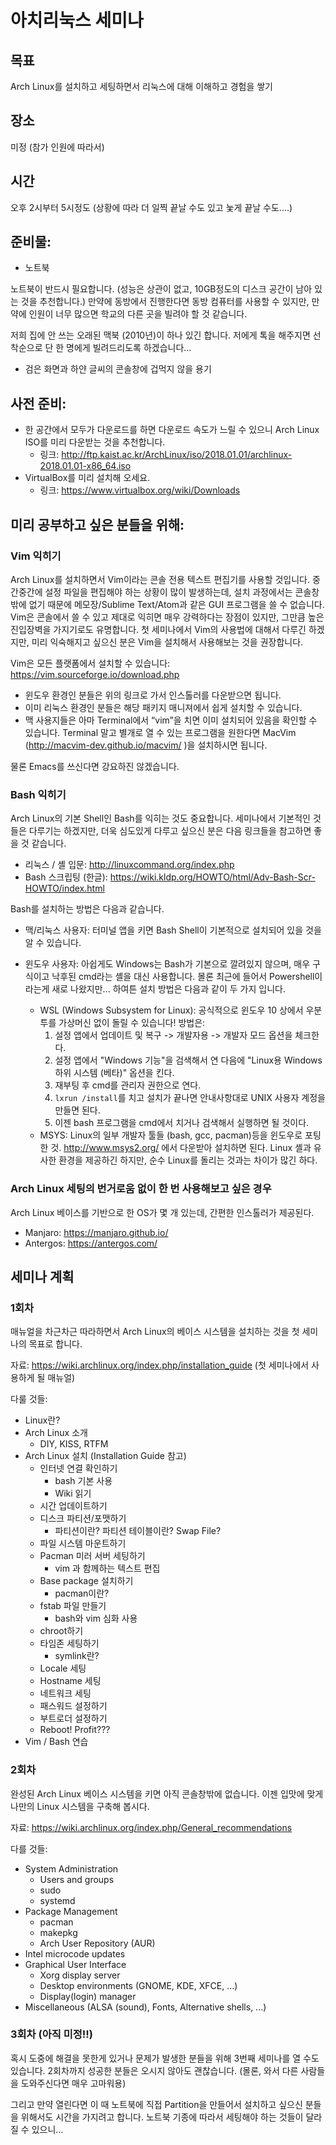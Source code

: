 # 아치리눅스 세미나

## 목표

Arch Linux를 설치하고 세팅하면서 리눅스에 대해 이해하고 경험을 쌓기

## 장소

미정 (참가 인원에 따라서)

## 시간

오후 2시부터 5시정도 (상황에 따라 더 일찍 끝날 수도 있고 눚게 끝날 수도….)

## 준비물:

- 노트북

노트북이 반드시 필요합니다. (성능은 상관이 없고, 10GB정도의 디스크 공간이 남아 있는 것을 추천합니다.) 만약에 동방에서 진행한다면 동방 컴퓨터를 사용할 수 있지만, 만약에 인원이 너무 많으면 학교의 다른 곳을 빌려야 할 것 같습니다.

저희 집에 안 쓰는 오래된 맥북 (2010년)이 하나 있긴 합니다. 저에게 톡을 해주지면 선착순으로 단 한 명에게 빌려드리도록 하겠습니다…

- 검은 화면과 하얀 글씨의 콘솔창에 겁먹지 않을 용기

## 사전 준비:

- 한 공간에서 모두가 다운로드를 하면 다운로드 속도가 느릴 수 있으니 Arch Linux ISO를 미리 다운받는 것을 추천합니다.
    - 링크: http://ftp.kaist.ac.kr/ArchLinux/iso/2018.01.01/archlinux-2018.01.01-x86_64.iso
- VirtualBox를 미리 설치해 오세요.
    - 링크: https://www.virtualbox.org/wiki/Downloads

## 미리 공부하고 싶은 분들을 위해:

### Vim 익히기

Arch Linux를 설치하면서 Vim이라는 콘솔 전용 텍스트 편집기를 사용할 것입니다. 중간중간에 설정 파일을 편집해야 하는 상황이 많이 발생하는데, 설치 과정에서는 콘솔창 밖에 없기 때문에 메모장/Sublime Text/Atom과 같은 GUI 프로그램을 쓸 수 없습니다. Vim은 콘솔에서 쓸 수 있고 제대로 익히면 매우 강력하다는 장점이 있지만, 그만큼 높은 진입장벽을 가지기로도 유명합니다. 첫 세미나에서 Vim의 사용법에 대해서 다루긴 하겠지만, 미리 익숙해지고 싶으신 분은 Vim을 설치해서 사용해보는 것을 권장합니다.

Vim은 모든 플랫폼에서 설치할 수 있습니다:
https://vim.sourceforge.io/download.php

- 윈도우 환경인 분들은 위의 링크로 가서 인스톨러를 다운받으면 됩니다.
- 이미 리눅스 환경인 분들은 해당 패키지 매니져에서 쉽게 설치할 수 있습니다.
- 맥 사용지들은 아마 Terminal에서 “vim”을 치면 이미 설치되어 있음을 확인할 수 있습니다. Terminal 말고 별개로 열 수 있는 프로그램을 원한다면 MacVim (http://macvim-dev.github.io/macvim/ )을 설치하시면 됩니다.

물론 Emacs를 쓰신다면 강요하진 않겠습니다.

### Bash 익히기

Arch Linux의 기본 Shell인 Bash를 익히는 것도 중요합니다. 세미나에서 기본적인 것들은 다루기는 하겠지만, 더욱 심도있게 다루고 싶으신 분은 다음 링크들을 참고하면 좋을 것 같습니다.

- 리눅스 / 셸 입문: http://linuxcommand.org/index.php
- Bash 스크립팅 (한글): https://wiki.kldp.org/HOWTO/html/Adv-Bash-Scr-HOWTO/index.html

Bash를 설치하는 방법은 다음과 같습니다.

- 맥/리눅스 사용자: 터미널 앱을 키면 Bash Shell이 기본적으로 설치되어 있을 것을 알 수 있습니다.

- 윈도우 사용자: 아쉽게도 Windows는 Bash가 기본으로 깔려있지 않으며, 매우 구식이고 낙후된 cmd라는 셸을 대신 사용합니다. 몰론 최근에 들어서 Powershell이라는게 새로 나왔지만... 하여튼 설치 방법은 다음과 같이 두 가지 입니다.
    - WSL (Windows Subsystem for Linux): 공식적으로 윈도우 10 상에서 우분투를 가상머신 없이 돌릴 수 있습니다! 방법은:
        1. 설정 앱에서 업데이트 및 복구 -> 개발자용 -> 개발자 모드 옵션을 체크한다.
        2. 설정 앱에서 "Windows 기능"을 검색해서 연 다음에 "Linux용 Windows 하위 시스템 (베타)" 옵션을 킨다.
        3. 재부팅 후 cmd를 관리자 권한으로 연다.
        4. ``lxrun /install``를 치고 설치가 끝나면 안내사항대로 UNIX 사용자 계정을 만들면 된다.
        5. 이젠 bash 프로그램을 cmd에서 치거나 검색해서 실행하면 될 것이다.
    - MSYS: Linux의 일부 개발자 툴들 (bash, gcc, pacman)등을 윈도우로 포팅한 것. http://www.msys2.org/ 에서 다운받아 설치하면 된다. Linux 셸과 유사한 환경을 제공하긴 하지만, 순수 Linux를 돌리는 것과는 차이가 많긴 하다.

### Arch Linux 세팅의 번거로움 없이 한 번 사용해보고 싶은 경우

Arch Linux 베이스를 기반으로 한 OS가 몇 개 있는데, 간편한 인스톨러가 제공된다.

- Manjaro: https://manjaro.github.io/
- Antergos: https://antergos.com/

## 세미나 계획

### 1회차

매뉴얼을 차근차근 따라하면서 Arch Linux의 베이스 시스템을 설치하는 것을 첫 세미나의 목표로 합니다.

자료: https://wiki.archlinux.org/index.php/installation_guide (첫 세미나에서 사용하게 될 매뉴얼)

다룰 것들:
- Linux란?
- Arch Linux 소개
    - DIY, KISS, RTFM
- Arch Linux 설치 (Installation Guide 참고)
    - 인터넷 연결 확인하기
        - bash 기본 사용
        - Wiki 읽기
    - 시간 업데이트하기
    - 디스크 파티션/포맷하기
        - 파티션이란? 파티션 테이블이란? Swap File?
    - 파일 시스템 마운트하기
    - Pacman 미러 서버 세팅하기
        - vim 과 함께하는 텍스트 편집
    - Base package 설치하기
        - pacman이란?
    - fstab 파일 만들기
        - bash와 vim 심화 사용
    - chroot하기
    - 타임존 세팅하기
        - symlink란?
    - Locale 세팅
    - Hostname 세팅
    - 네트워크 세팅
    - 패스워드 설정하기
    - 부트로더 설정하기 
    - Reboot! Profit???
- Vim / Bash 연습

### 2회차

완성된 Arch Linux 베이스 시스템을 키면 아직 콘솔창밖에 없습니다. 이젠 입맛에 맞게 나만의 Linux 시스템을 구축해 봅시다.

자료: https://wiki.archlinux.org/index.php/General_recommendations 

다를 것들:
- System Administration
    - Users and groups
    - sudo
    - systemd
- Package Management
    - pacman
    - makepkg
    - Arch User Repository (AUR)
- Intel microcode updates
- Graphical User Interface
    - Xorg display server
    - Desktop environments (GNOME, KDE, XFCE, ...)
    - Display(login) manager
- Miscellaneous (ALSA (sound), Fonts, Alternative shells, ...)

### 3회차 (아직 미정!!)

혹시 도중에 해결을 못한게 있거나 문제가 발생한 분들을 위해 3번째 세미나를 열 수도 있습니다. 2회차까지 성공한 분들은 오시지 않아도 괜찮습니다. (몰론, 와서 다른 사람들을 도와주신다면 매우 고마워용)

그리고 만약 열린다면 이 때 노트북에 직접 Partition을 만들어서 설치하고 싶으신 분들을 위해서도 시간을 가지려고 합니다. 노트북 기종에 따라서 세팅해야 하는 것들이 달라질 수 있으니...
